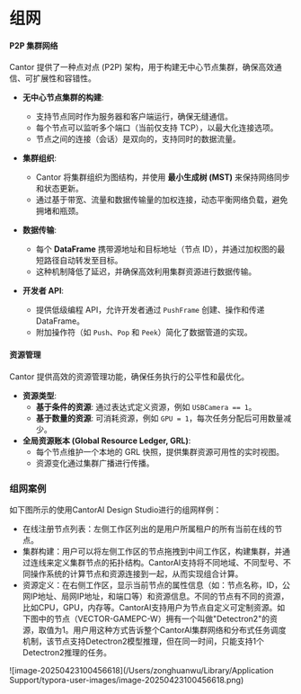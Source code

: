 # 组网

#### **P2P 集群网络**

Cantor 提供了一种点对点 (P2P) 架构，用于构建无中心节点集群，确保高效通信、可扩展性和容错性。

- **无中心节点集群的构建**:
  - 支持节点同时作为服务器和客户端运行，确保无缝通信。
  - 每个节点可以监听多个端口（当前仅支持 TCP），以最大化连接选项。
  - 节点之间的连接（会话）是双向的，支持同时的数据流量。

- **集群组织**:
  - Cantor 将集群组织为图结构，并使用 **最小生成树 (MST)** 来保持网络同步和状态更新。
  - 通过基于带宽、流量和数据传输量的加权连接，动态平衡网络负载，避免拥堵和瓶颈。

- **数据传输**:
  - 每个 **DataFrame** 携带源地址和目标地址（节点 ID），并通过加权图的最短路径自动转发至目标。
  - 这种机制降低了延迟，并确保高效利用集群资源进行数据传输。

- **开发者 API**:
  - 提供低级编程 API，允许开发者通过 `PushFrame` 创建、操作和传递 DataFrame。
  - 附加操作符（如 `Push`、`Pop` 和 `Peek`）简化了数据管道的实现。



#### **资源管理**

Cantor 提供高效的资源管理功能，确保任务执行的公平性和最优化。

- **资源类型**:
  - **基于条件的资源**: 通过表达式定义资源，例如 `USBCamera == 1`。
  - **基于数量的资源**: 可消耗资源，例如 `GPU = 1`，每次任务分配后可用数量减少。
- **全局资源账本 (Global Resource Ledger, GRL)**:
  - 每个节点维护一个本地的 GRL 快照，提供集群资源可用性的实时视图。
  - 资源变化通过集群广播进行传播。

### **组网案例**

如下图所示的使用CantorAI Design Studio进行的组网样例：

- 在线注册节点列表：左侧工作区列出的是用户所属租户的所有当前在线的节点。
- 集群构建：用户可以将左侧工作区的节点拖拽到中间工作区，构建集群，并通过连线来定义集群节点的拓扑结构。CantorAI支持将不同地域、不同型号、不同操作系统的计算节点和资源连接到一起，从而实现组合计算。
- 资源定义：在右侧工作区，显示当前节点的属性信息（如：节点名称，ID，公网IP地址、局网IP地址，和端口等）和资源信息。不同的节点有不同的资源，比如CPU，GPU，内存等。CantorAI支持用户为节点自定义可定制资源。如下图中的节点（VECTOR-GAMEPC-W）拥有一个叫做"Detectron2"的资源，取值为1。用户用这种方式告诉整个CantorAI集群网络和分布式任务调度机制，该节点支持Detectron2模型推理，但在同一时间，只能支持1个Detectron2推理的任务。

![image-20250423100456618](/Users/zonghuanwu/Library/Application Support/typora-user-images/image-20250423100456618.png)



